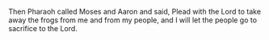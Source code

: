 Then Pharaoh called Moses and Aaron and said, Plead with the Lord to take away the frogs from me and from my people, and I will let the people go to sacrifice to the Lord.
